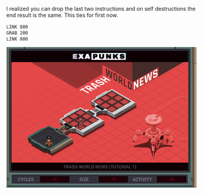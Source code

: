 I realized you can drop the last two instructions and on self destructions the end result is the same.
This ties for first now.

```
LINK 800
GRAB 200
LINK 800
```

![Solution 2](https://github.com/kjerk/Exapunks-Solutions/blob/master/01%20-%20Tutorial%201/01%20-%20Solution%202.gif?raw=true)
